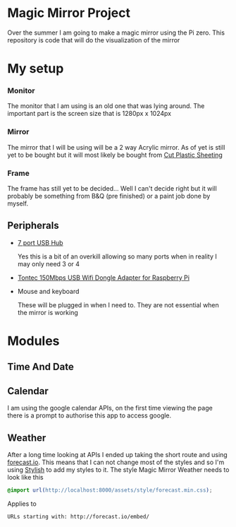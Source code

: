 # Magic Mirror Project
Over the summer I am going to make a magic mirror using the Pi zero. This repository is code that will do the visualization of the mirror

# My setup
### Monitor
The monitor that I am using is an old one that was lying around.
The important part is the screen size that is 1280px x 1024px

### Mirror
The mirror that I will be using will be a 2 way Acrylic mirror.
As of yet is still yet to be bought but it will most likely be bought from [Cut Plastic Sheeting](http://www.cutplasticsheeting.co.uk/mirrored-sheeting/two-way-acrylic-mirror)

### Frame
The frame has still yet to be decided... Well I can't decide right but it will probably be something from B&Q (pre finished) or a paint job done by myself.

## Peripherals
- [7 port USB Hub](https://www.amazon.co.uk/Mobilizers-Switches-Notebook-Computer-Tablets/dp/B008543CKI)

	Yes this is a bit of an overkill allowing so many ports when in reality I may only need 3 or 4
- [Tontec 150Mbps USB Wifi Dongle Adapter for Raspberry Pi](https://www.amazon.co.uk/Tontec-150Mbps-Adapter-Raspberry-Windows/dp/B010AKMF3Y/)

- Mouse and keyboard

	These will be plugged in when I need to. They are not essential when the mirror is working

# Modules
## Time And Date
## Calendar
I am using the google calendar APIs, on the first time viewing the page there is a prompt to authorise this app to access google.
## Weather
After a long time looking at APIs I ended up taking the short route and using [forecast.io](http://forecast.io/).
This means that I can not change most of the styles and so I'm using [Stylish](https://chrome.google.com/webstore/detail/stylish/fjnbnpbmkenffdnngjfgmeleoegfcffe?hl=en) to add my styles to it.
The style Magic Mirror Weather needs to look like this
```css
@import url(http://localhost:8000/assets/style/forecast.min.css);
```
Applies to
```
URLs starting with: http://forecast.io/embed/
```

